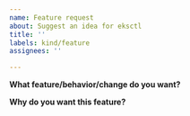 ```yaml
---
name: Feature request
about: Suggest an idea for eksctl
title: ''
labels: kind/feature
assignees: ''

---
```


<!--
Thank you for opening this feature request! You are helping make eksctl a better project :)
In order to help us process this request faster, please provide as much detail as possible.

Before creating a feature request, please search existing issues to see if this request has already been made. If there is a similar feature request please up-vote it and/or add your comments to it instead.

For more information on how to contribute to eksctl, please refer to our contributing docs.
https://github.com/weaveworks/eksctl/blob/main/CONTRIBUTING.md#opening-issues
-->

**What feature/behavior/change do you want?**
<!--
A clear and concise description of the change you would like to see in eksctl.

Do not hesitate, when appropriate, to share the exact commands or API you would like,
and/or to share a diagram (e.g.: asciiflow.com): "a picture is worth a thousand words".
-->

**Why do you want this feature?**
<!--
A clear and concise description of why you want this feature.
What is it you are trying to accomplish?
Include use-cases and any specific constraints you may have.
-->
